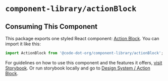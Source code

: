 # `component-library/actionBlock`

## Consuming This Component

This package exports one styled React component: [Action Block](ActionBlock.tsx).
You can import it like this:

```javascript
import ActionBlock from '@code-dot-org/component-library/actionBlock';
```

For guidelines on how to use this component and the features it
offers, [visit Storybook](https://code-dot-org.github.io/code-dot-org/component-library-storybook/?path=/docs/designsystem-action-block--docs).
Or run storybook locally and go
to [Design System / Action Block](http://localhost:6006/?path=/docs/designsystem-action-block--docs).
